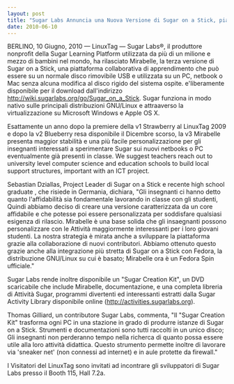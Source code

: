 ```yaml
---
layout: post
title: "Sugar Labs Annuncia una Nuova Versione di Sugar on a Stick, piattaforma software educativa per bambini"
date: 2010-06-10
---
```



BERLINO, 10 Giugno, 2010 — LinuxTag — Sugar Labs®, il produttore nonprofit
della Sugar Learning Platform utilizzata da più di un milione e mezzo di
bambini nel mondo, ha rilasciato Mirabelle, la terza versione di Sugar on a
Stick, una piattaforma collaborativa di apprendimento che può essere su un
normale disco rimovibile USB e utilizzata su un PC, netbook o Mac senza alcuna
modifica al disco rigido del sistema ospite. e'liberamente disponibile per il
download dall'indirizzo <http://wiki.sugarlabs.org/go/Sugar_on_a_Stick>. Sugar
funziona in modo nativo sulle principali distribuzioni GNU/Linux e attraaverso
la virtualizzazione su Microsoft Windows e Apple OS X.

Esattamente un anno dopo la premiere della v1 Strawberry al LinuxTag 2009 e
dopo la v2 Blueberry resa disponibile il Dicembre scorso, la v3 Mirabelle
presenta maggior stabilità e una più facile personalizzazione per gli
insegnanti interessati a sperimentare Sugar sui nuovi netbooks o PC
eventualmente già presenti in classe. We suggest teachers reach out to
university level computer science and education schools to build local support
structures, important with an ICT project.

Sebastian Dziallas, Project Leader di Sugar on a Stick e recente high school
graduate , che risiede in Germania, dichiara, "Gli insegnanti ci hanno detto
quanto l'affidabilità sia fondamentale lavorando in classe con gli studenti,
Quindi abbiamo deciso di creare una versione caratterizzata da un core
affidabile e che potesse poi essere personalizzata per soddisfare qualsiasi
esigenza di rilascio. Mirabelle è una base solida che gli insaegnanti possono
personalizzare con le Attività maggiormente interessanti per i loro giovani
studenti. La nostra strategia è mirata anche a sviluppare la piattaforma
grazie alla collaborazione di nuovi contributori. Abbiamo ottenuto questo
grazie anche alla integrazione più stretta di Sugar on a Stick con Fedora, la
distribuzione GNU/Linux su cui è basato; Mirabelle ora è un Fedora Spin
ufficiale."

Sugar Labs rende inoltre disponibile un "Sugar Creation Kit", un DVD
scaricabile che include Mirabelle, documentazione, e una completa libreria di
Attività Sugar, programmi divertenti ed interessanti estratti dalla Sugar
Activity Library disponibile online (<http://activities.sugarlabs.org>).

Thomas Gilliard, un contributore Sugar Labs, commenta, "Il "Sugar Creation
Kit" trasforma ogni PC in una stazione in grado di produrre istanze di Sugar
on a Stick. Strumenti e documentazioni sono tutti raccolti in un unico disco;
Gli insegnanti non perderanno tempo nella richerca di quanto possa essere
utile alla loro attività didattica. Questo strumento permette inoltre di
lavorare via 'sneaker net' (non connessi ad internet) e in aule protette da
firewall."

I Visitatori del LinuxTag sono invitati ad incontrare gli sviluppatori di
Sugar Labs presso il Booth 115, Hall 7.2a.

